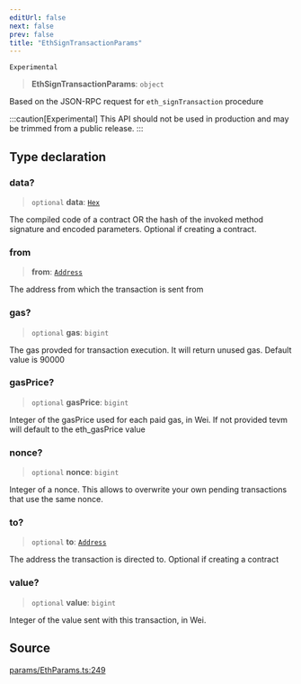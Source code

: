 ```yaml
---
editUrl: false
next: false
prev: false
title: "EthSignTransactionParams"
---
```


`Experimental`

> **EthSignTransactionParams**: `object`

Based on the JSON-RPC request for `eth_signTransaction` procedure

:::caution[Experimental]
This API should not be used in production and may be trimmed from a public release.
:::

## Type declaration

### data?

> `optional` **data**: [`Hex`](/reference/tevm/actions-types/type-aliases/hex/)

The compiled code of a contract OR the hash of the invoked method signature and encoded parameters.
Optional if creating a contract.

### from

> **from**: [`Address`](/reference/tevm/actions-types/type-aliases/address/)

The address from which the transaction is sent from

### gas?

> `optional` **gas**: `bigint`

The gas provded for transaction execution. It will return unused gas.
Default value is 90000

### gasPrice?

> `optional` **gasPrice**: `bigint`

Integer of the gasPrice used for each paid gas, in Wei.
If not provided tevm will default to the eth_gasPrice value

### nonce?

> `optional` **nonce**: `bigint`

Integer of a nonce. This allows to overwrite your own pending transactions that use the same nonce.

### to?

> `optional` **to**: [`Address`](/reference/tevm/actions-types/type-aliases/address/)

The address the transaction is directed to. Optional if
creating a contract

### value?

> `optional` **value**: `bigint`

Integer of the value sent with this transaction, in Wei.

## Source

[params/EthParams.ts:249](https://github.com/evmts/tevm-monorepo/blob/main/packages/actions-types/src/params/EthParams.ts#L249)
